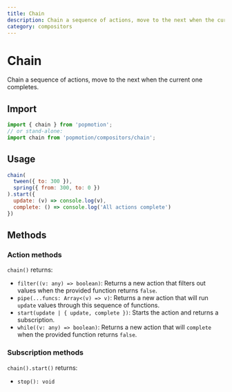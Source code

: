 ```yaml
---
title: Chain
description: Chain a sequence of actions, move to the next when the current one completes.
category: compositors
---
```


# Chain

Chain a sequence of actions, move to the next when the current one completes.

## Import

```javascript
import { chain } from 'popmotion';
// or stand-alone:
import chain from 'popmotion/compositors/chain';
```

## Usage

```javascript
chain(
  tween({ to: 300 }),
  spring({ from: 300, to: 0 })
).start({
  update: (v) => console.log(v),
  complete: () => console.log('All actions complete')
})
```

## Methods

### Action methods

`chain()` returns:

- `filter((v: any) => boolean)`: Returns a new action that filters out values when the provided function returns `false`.
- `pipe(...funcs: Array<(v) => v)`: Returns a new action that will run `update` values through this sequence of functions.
- `start(update | { update, complete })`: Starts the action and returns a subscription.
- `while((v: any) => boolean)`: Returns a new action that will `complete` when the provided function returns `false`.


### Subscription methods

`chain().start()` returns:

- `stop(): void`
